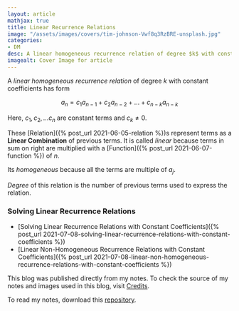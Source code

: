 ```yaml
---
layout: article
mathjax: true
title: Linear Recurrence Relations
image: "/assets/images/covers/tim-johnson-Vwf8q3RzBRE-unsplash.jpg"
categories:
- DM
desc: A linear homogeneous recurrence relation of degree $k$ with constant coefficients has form 
imagealt: Cover Image for article
---
```


A *linear homogeneous recurrence relation* of degree $k$ with constant coefficients has form





















































































































































































































































































































































































































$$a_n = c_1 a_{n-1} + c_2 a_{n-2} + \dots + c_{n-k} a_{n-k}$$





















































































































































































































































































































































































































Here, $c_1, c_2, \dots c_n$ are constant terms and $c_k \neq 0$.





















































































































































































































































































































































































































These [Relation]({% post_url 2021-06-05-relation %})s represent terms as a <b>Linear Combination</b> of previous terms.
It is called *linear* because terms in sum on right are multiplied with a [Function]({% post_url 2021-06-07-function %}) of $n$.




















































































































































































































































































































































































































Its *homogeneous* because all the terms are multiple of $a_j$.




















































































































































































































































































































































































































*Degree* of this relation is the number of previous terms used to express the relation.

### Solving Linear Recurrence Relations
- [Solving Linear Recurrence Relations with Constant Coefficients]({% post_url 2021-07-08-solving-linear-recurrence-relations-with-constant-coefficients %})
- [Linear Non-Homogeneous Recurrence Relations with Constant Coefficients]({% post_url 2021-07-08-linear-non-homogeneous-recurrence-relations-with-constant-coefficients %})

This blog was published directly from my notes.
To check the source of my notes and images used in this blog, visit <a href="/credits.html" target="_blank">Credits</a>.

To read my notes, download this <a href="https://github.com/bovem/CS" target="blank">repository</a>.